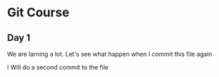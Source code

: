 # Git Course

## Day 1



We are larning a lot. Let's see what happen when I commit this file again



I Will do a second commit to the file 